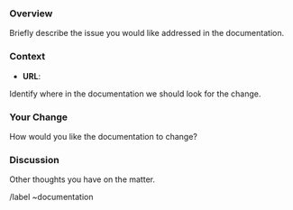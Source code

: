 ### Overview
Briefly describe the issue you would like addressed in the documentation.

### Context
- **URL**: 

Identify where in the documentation we should look for the change.

### Your Change
How would you like the documentation to change?

### Discussion
Other thoughts you have on the matter.

/label ~documentation
